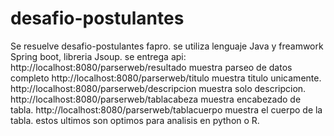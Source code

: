 # desafio-postulantes
Se resuelve desafio-postulantes fapro.
se utiliza lenguaje Java y freamwork Spring boot, libreria Jsoup.
se entrega api:
http://localhost:8080/parserweb/resultado muestra parseo de datos completo
http://localhost:8080/parserweb/titulo muestra titulo unicamente.
http://localhost:8080/parserweb/descripcion muestra solo descripcion.
http://localhost:8080/parserweb/tablacabeza muestra encabezado de tabla.
http://localhost:8080/parserweb/tablacuerpo muestra el cuerpo de la tabla. estos ultimos son optimos para analisis en python o R.
